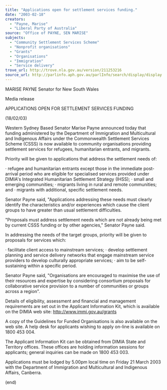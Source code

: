 ```yaml
---
title: "Applications open for settlement services funding."
date: "2003-02-18"
creators:
  - "Payne, Marise"
  - "Liberal Party of Australia"
source: "Office of PAYNE, SEN MARISE"
subjects:
  - "Community Settlement Services Scheme"
  - "Nonprofit organisations"
  - "Grants"
  - "Organisations"
  - "Immigration"
  - "Service delivery"
trove_url: http://trove.nla.gov.au/version/211253216
source_url: http://parlinfo.aph.gov.au/parlInfo/search/display/display.w3p;query=Id%3A%22media/pressrel/FRL86%22
---
```


 MARISE PAYNE  Senator for New South Wales 

 

 Media release 

 

 APPLICATIONS OPEN FOR SETTLEMENT SERVICES FUNDING  

 (18/02/03)  

 

 Western Sydney Based Senator Marise Payne announced today that funding  administered by the Department of Immigration and Multicultural and Indigenous  Affairs under the Commonwealth Settlement Services Scheme (CSSS) is now  available to community organisations providing settlement services for refugees,  humanitarian entrants, and migrants. 

 Priority will be given to applications that address the settlement needs of: 

 · refugee and humanitarian entrants except those in the immediate post-arrival period  who are eligible for specialised services provided under DIMIA's Integrated  Humanitarian Settlement Strategy (IHSS); · small and emerging communities; ·  migrants living in rural and remote communities; and · migrants with additional,  specific settlement needs.  

 Senator Payne said, "Applications addressing these needs must clearly identify the  characteristics and/or experiences which cause the client groups to have greater than  usual settlement difficulties. 

 "Proposals must address settlement needs which are not already being met by current  CSSS funding or by other agencies," Senator Payne said.  

 In addressing the needs of the target groups, priority will be given to proposals for  services which: 

 · facilitate client access to mainstream services; · develop settlement planning and  service delivery networks that engage mainstream service providers to develop  culturally appropriate services; · aim to be self-sustaining within a specific period.  

 Senator Payne said, "Organisations are encouraged to maximise the use of their  resources and expertise by considering consortium proposals for collaborative service  provision to a number of communities or groups across a region". 

 Details of eligibility, assessment and financial and management requirements are set  out in the Applicant Information Kit, which is available on the DIMIA web site:  http://www.immi.gov.au/grants  

 A copy of the Guidelines for Funded Organisations is also available on the web site.  A help desk for applicants wishing to apply on-line is available on 1800 453 004. 

 The Applicant Information Kit can be obtained from DIMIA State and Territory  offices. These offices are holding information sessions for applicants; general  inquiries can be made on 1800 453 003.  

 Applications must be lodged by 5.00pm local time on Friday 21 March 2003 with the  Department of Immigration and Multicultural and Indigenous Affairs, Canberra. 

 (end) 

 

